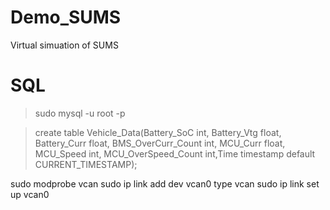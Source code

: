 # Demo_SUMS
Virtual simuation of SUMS


# SQL
>sudo mysql -u root -p

>create table Vehicle_Data(Battery_SoC int, Battery_Vtg float, Battery_Curr float, BMS_OverCurr_Count int, MCU_Curr float, MCU_Speed int, MCU_OverSpeed_Count int,Time timestamp default CURRENT_TIMESTAMP);

sudo modprobe vcan
sudo ip link add dev vcan0 type vcan
sudo ip link set up vcan0

